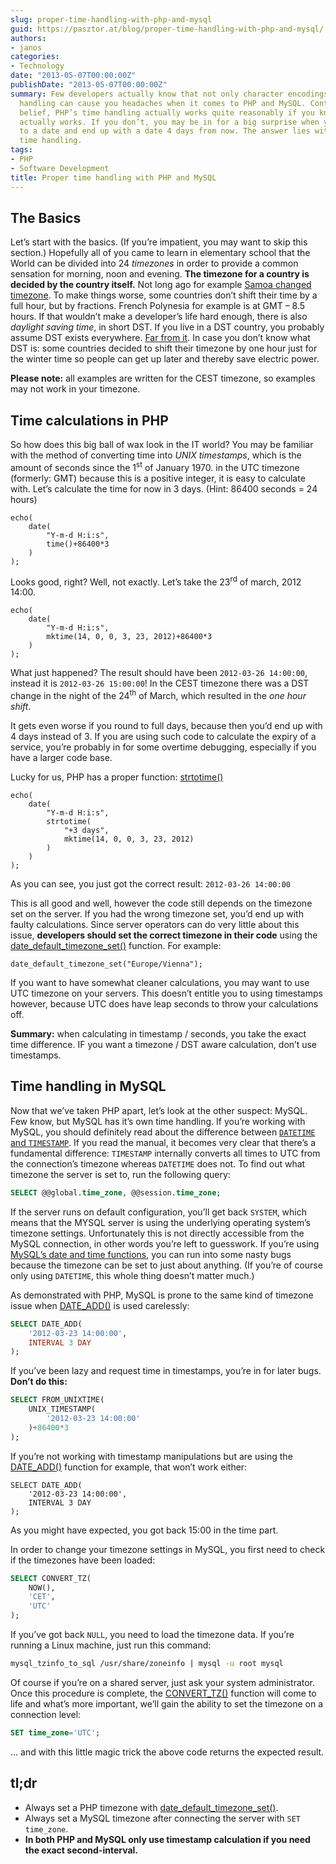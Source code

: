 ```yaml
---
slug: proper-time-handling-with-php-and-mysql
guid: https://pasztor.at/blog/proper-time-handling-with-php-and-mysql/
authors:
- janos
categories:
- Technology
date: "2013-05-07T00:00:00Z"
publishDate: "2013-05-07T00:00:00Z"
summary: Few developers actually know that not only character encodings but also time
  handling can cause you headaches when it comes to PHP and MySQL. Contrary to popular
  belief, PHP’s time handling actually works quite reasonably if you know how time
  actually works. If you don’t, you may be in for a big surprise when you add 3 days
  to a date and end up with a date 4 days from now. The answer lies within the *NIX
  time handling.
tags:
- PHP
- Software Development
title: Proper time handling with PHP and MySQL
---
```


## The Basics

Let’s start with the basics. (If you’re impatient, you may want to skip this section.) Hopefully all of you came to learn in elementary school that the World can be divided into 24 _timezones_ in order to provide a common sensation for morning, noon and evening. **The timezone for a country is decided by the country itself.** Not long ago for example [Samoa changed timezone](http://www.abc.net.au/news/2011-12-30/samoa-skips-friday-in-time-zone-change/3753350). To make things worse, some countries don’t shift their time by a full hour, but by fractions. French Polynesia for example is at GMT – 8.5 hours. If that wouldn’t make a developer’s life hard enough, there is also _daylight saving time_, in short DST. If you live in a DST country, you probably assume DST exists everywhere. [Far from it](http://www.worldtimezone.com/daylight.html). In case you don’t know what DST is: some countries decided to shift their timezone by one hour just for the winter time so people can get up later and thereby save electric power.

**Please note:** all examples are written for the CEST timezone, so examples may not work in your timezone.

## Time calculations in PHP

So how does this big ball of wax look in the IT world? You may be familiar with the method of converting time into _UNIX timestamps_, which is the amount of seconds since the 1<sup>st</sup> of January 1970\. in the UTC timezone (formerly: GMT) because this is a positive integer, it is easy to calculate with. Let’s calculate the time for now in 3 days. (Hint: 86400 seconds = 24 hours)

```php?start_inline=1
echo(
    date(
        "Y-m-d H:i:s",
        time()+86400*3
    )
);
```

Looks good, right? Well, not exactly. Let’s take the 23<sup>rd</sup> of march, 2012 14:00.

```php?start_inline=1
echo(
    date(
        "Y-m-d H:i:s",
        mktime(14, 0, 0, 3, 23, 2012)+86400*3
    )
);
```

What just happened? The result should have been `2012-03-26 14:00:00`, instead it is `2012-03-26 15:00:00`! In the CEST timezone there was a DST change in the night of the 24<sup>th</sup> of March, which resulted in the _one hour shift_.

It gets even worse if you round to full days, because then you’d end up with 4 days instead of 3\. If you are using such code to calculate the expiry of a service, you’re probably in for some overtime debugging, especially if you have a larger code base.

Lucky for us, PHP has a proper function: [strtotime()](http://php.net/strtotime)

```php?start_inline=1
echo(
    date(
        "Y-m-d H:i:s",
        strtotime(
            "+3 days",
            mktime(14, 0, 0, 3, 23, 2012)
        )
    )
);
```

As you can see, you just got the correct result: `2012-03-26 14:00:00`

This is all good and well, however the code still depends on the timezone set on the server. If you had the wrong timezone set, you’d end up with faulty calculations. Since server operators can do very little about this issue, **developers should set the correct timezone in their code** using the [date_default_timezone_set()](http://php.net/date_default_timezone_set) function. For example:

```php?start_inline=1
date_default_timezone_set("Europe/Vienna");
```

If you want to have somewhat cleaner calculations, you may want to use UTC timezone on your servers. This doesn’t entitle you to using timestamps however, because UTC does have leap seconds to throw your calculations off.

**Summary:** when calculating in timestamp / seconds, you take the exact time difference. IF you want a timezone / DST aware calculation, don’t use timestamps.

## Time handling in MySQL

Now that we’ve taken PHP apart, let’s look at the other suspect: MySQL. Few know, but MySQL has it’s own time handling. If you’re working with MySQL, you should definitely read about the difference between [`DATETIME` and `TIMESTAMP`](http://dev.mysql.com/doc/refman/5.1/en/datetime.html). If you read the manual, it becomes very clear that there’s a fundamental difference: `TIMESTAMP` internally converts all times to UTC from the connection’s timezone whereas `DATETIME` does not. To find out what timezone the server is set to, run the following query:

```sql
SELECT @@global.time_zone, @@session.time_zone;
```

If the server runs on default configuration, you’ll get back `SYSTEM`, which means that the MYSQL server is using the underlying operating system’s timezone settings. Unfortunately this is not directly accessible from the MySQL connection, in other words you’re left to guesswork. If you’re using [MySQL’s date and time functions](http://dev.mysql.com/doc/refman/5.1/en/date-and-time-functions.html), you can run into some nasty bugs because the timezone can be set to just about anything. (If you’re of course only using `DATETIME`, this whole thing doesn’t matter much.)

As demonstrated with PHP, MySQL is prone to the same kind of timezone issue when [DATE_ADD()](http://dev.mysql.com/doc/refman/5.1/en/date-and-time-functions.html#function_date-add) is used carelessly:

```sql
SELECT DATE_ADD(
    '2012-03-23 14:00:00',
    INTERVAL 3 DAY
);
```

If you’ve been lazy and request time in timestamps, you’re in for later bugs. **Don’t do this:**

```sql
SELECT FROM_UNIXTIME(
    UNIX_TIMESTAMP(
        '2012-03-23 14:00:00'
    )+86400*3
);
```

If you’re not working with timestamp manipulations but are using the [DATE_ADD()](http://dev.mysql.com/doc/refman/5.1/en/date-and-time-functions.html#function_date-add) function for example, that won’t work either:

```php?start_inline=1
SELECT DATE_ADD(
    '2012-03-23 14:00:00',
    INTERVAL 3 DAY
);
```

As you might have expected, you got back 15:00 in the time part.

In order to change your timezone settings in MySQL, you first need to check if the timezones have been loaded:

```sql
SELECT CONVERT_TZ(
    NOW(),
    'CET',
    'UTC'
);
```

If you’ve got back `NULL`, you need to load the timezone data. If you’re running a Linux machine, just run this command:

```bash
mysql_tzinfo_to_sql /usr/share/zoneinfo | mysql -u root mysql
```

Of course if you’re on a shared server, just ask your system administrator. Once this procedure is complete, the [CONVERT_TZ()](http://dev.mysql.com/doc/refman/5.1/en/date-and-time-functions.html#function_convert-tz) function will come to life and what’s more important, we’ll gain the ability to set the timezone on a connection level:

```sql
SET time_zone='UTC';
```

… and with this little magic trick the above code returns the expected result.

## tl;dr

*   Always set a PHP timezone with [date_default_timezone_set()](http://php.net/date_default_timezone_set).
*   Always set a MySQL timezone after connecting the server with `SET time_zone`.
*   **In both PHP and MySQL only use timestamp calculation if you need the exact second-interval.**

